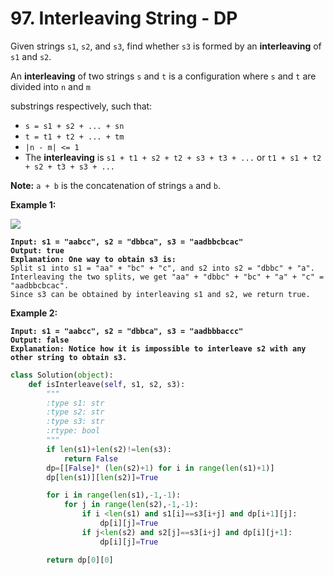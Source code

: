 # 97. Interleaving String - DP

Given strings `s1`, `s2`, and `s3`, find whether `s3` is formed by an **interleaving** of `s1` and `s2`.

An **interleaving** of two strings `s` and `t` is a configuration where `s` and `t` are divided into `n` and `m`&#x20;

substrings respectively, such that:

* `s = s1 + s2 + ... + sn`
* `t = t1 + t2 + ... + tm`
* `|n - m| <= 1`
* The **interleaving** is `s1 + t1 + s2 + t2 + s3 + t3 + ...` or `t1 + s1 + t2 + s2 + t3 + s3 + ...`

**Note:** `a + b` is the concatenation of strings `a` and `b`.

&#x20;

**Example 1:**

![](https://assets.leetcode.com/uploads/2020/09/02/interleave.jpg)

<pre><code><strong>Input: s1 = "aabcc", s2 = "dbbca", s3 = "aadbbcbcac"
</strong><strong>Output: true
</strong><strong>Explanation: One way to obtain s3 is:
</strong>Split s1 into s1 = "aa" + "bc" + "c", and s2 into s2 = "dbbc" + "a".
Interleaving the two splits, we get "aa" + "dbbc" + "bc" + "a" + "c" = "aadbbcbcac".
Since s3 can be obtained by interleaving s1 and s2, we return true.
</code></pre>

**Example 2:**

<pre><code><strong>Input: s1 = "aabcc", s2 = "dbbca", s3 = "aadbbbaccc"
</strong><strong>Output: false
</strong><strong>Explanation: Notice how it is impossible to interleave s2 with any other string to obtain s3.
</strong></code></pre>

```python
class Solution(object):
    def isInterleave(self, s1, s2, s3):
        """
        :type s1: str
        :type s2: str
        :type s3: str
        :rtype: bool
        """
        if len(s1)+len(s2)!=len(s3):
            return False
        dp=[[False]* (len(s2)+1) for i in range(len(s1)+1)]
        dp[len(s1)][len(s2)]=True

        for i in range(len(s1),-1,-1):
            for j in range(len(s2),-1,-1):
                if i <len(s1) and s1[i]==s3[i+j] and dp[i+1][j]:
                    dp[i][j]=True
                if j<len(s2) and s2[j]==s3[i+j] and dp[i][j+1]:
                    dp[i][j]=True

        return dp[0][0]
```
